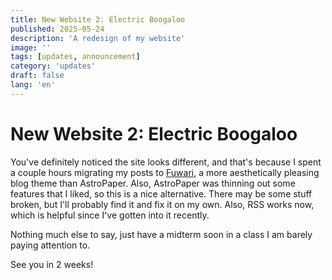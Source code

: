 ```yaml
---
title: New Website 2: Electric Boogaloo
published: 2025-05-24
description: 'A redesign of my website'
image: ''
tags: [updates, announcement]
category: 'updates'
draft: false 
lang: 'en'
---
```


# New Website 2: Electric Boogaloo

You've definitely noticed the site looks different, and that's because
I spent a couple hours migrating my posts to [Fuwari](https://github.com/saicaca/fuwari), a more
aesthetically pleasing blog theme than AstroPaper. Also, AstroPaper was thinning out some features
that I liked, so this is a nice alternative. There may be some stuff broken, but I'll probably find it
and fix it on my own. Also, RSS works now, which is helpful since I've gotten into it recently.

Nothing much else to say, just have a midterm soon in a class I am barely paying attention to.

See you in 2 weeks!
